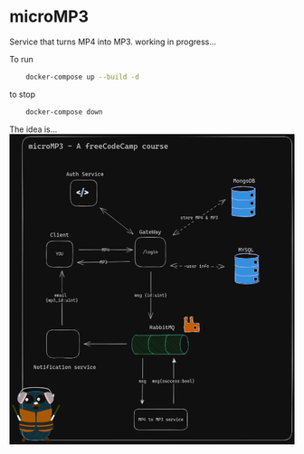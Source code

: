 # microMP3

Service that turns MP4 into MP3. working in progress...

To run

```sh
    docker-compose up --build -d
```

to stop

```sh
    docker-compose down
```

The idea is...
![plan](picture/plan.png)
